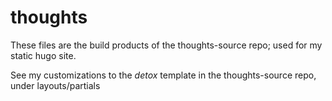 # thoughts
These files are the build products of the thoughts-source repo; used for my static hugo site.

See my customizations to the *detox* template in the thoughts-source repo, under layouts/partials
